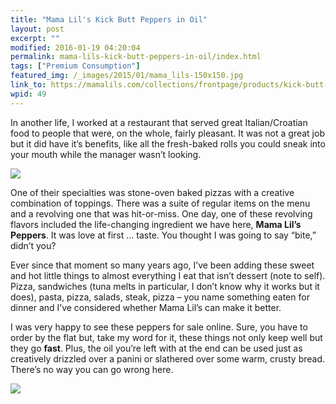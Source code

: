```yaml
---
title: "Mama Lil's Kick Butt Peppers in Oil"
layout: post
excerpt: ""
modified: 2016-01-19 04:20:04
permalink: mama-lils-kick-butt-peppers-in-oil/index.html
tags: ["Premium Consumption"]
featured_img: /_images/2015/01/mama_lils-150x150.jpg
link_to: https://mamalils.com/collections/frontpage/products/kick-butt-peppers-in-oil-original-12oz-6-pack
wpid: 49
---
```



In another life, I worked at a restaurant that served great Italian/Croatian food to people that were, on the whole, fairly pleasant. It was not a great job but it did have it’s benefits, like all the fresh-baked rolls you could sneak into your mouth while the manager wasn’t looking.

![](/_images/2015/01/mama_lils.jpg)

One of their specialties was stone-oven baked pizzas with a creative combination of toppings. There was a suite of regular items on the menu and a revolving one that was hit-or-miss. One day, one of these revolving flavors included the life-changing ingredient we have here, **Mama Lil’s Peppers**. It was love at first … taste. You thought I was going to say “bite,” didn’t you?

Ever since that moment so many years ago, I’ve been adding these sweet and hot little things to almost everything I eat that isn’t dessert (note to self). Pizza, sandwiches (tuna melts in particular, I don’t know why it works but it does), pasta, pizza, salads, steak, pizza – you name something eaten for dinner and I’ve considered whether Mama Lil’s can make it better.

I was very happy to see these peppers for sale online. Sure, you have to order by the flat but, take my word for it, these things not only keep well but they go **fast**. Plus, the oil you’re left with at the end can be used just as creatively drizzled over a panini or slathered over some warm, crusty bread. There’s no way you can go wrong here.

![](/_images/2015/02/pc_logo_023.png)
